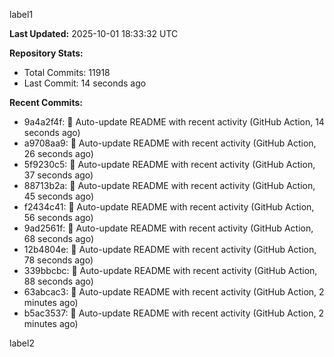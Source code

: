 
label1 
<!-- ACTIVITY_START -->
**Last Updated:** 2025-10-01 18:33:32 UTC

**Repository Stats:**
- Total Commits: 11918
- Last Commit: 14 seconds ago

**Recent Commits:**
- 9a4a2f4f: 🤖 Auto-update README with recent activity (GitHub Action, 14 seconds ago)
- a9708aa9: 🤖 Auto-update README with recent activity (GitHub Action, 26 seconds ago)
- 5f9230c5: 🤖 Auto-update README with recent activity (GitHub Action, 37 seconds ago)
- 88713b2a: 🤖 Auto-update README with recent activity (GitHub Action, 45 seconds ago)
- f2434c41: 🤖 Auto-update README with recent activity (GitHub Action, 56 seconds ago)
- 9ad2561f: 🤖 Auto-update README with recent activity (GitHub Action, 68 seconds ago)
- 12b4804e: 🤖 Auto-update README with recent activity (GitHub Action, 78 seconds ago)
- 339bbcbc: 🤖 Auto-update README with recent activity (GitHub Action, 88 seconds ago)
- 63abcac3: 🤖 Auto-update README with recent activity (GitHub Action, 2 minutes ago)
- b5ac3537: 🤖 Auto-update README with recent activity (GitHub Action, 2 minutes ago)
<!-- ACTIVITY_END -->

label2
